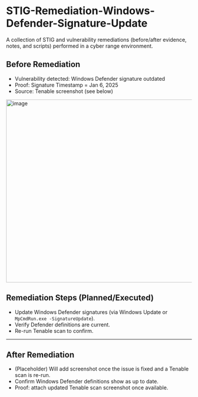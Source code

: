 # STIG-Remediation-Windows-Defender-Signature-Update
A collection of STIG and vulnerability remediations (before/after evidence, notes, and scripts) performed in a cyber range environment.
## Before Remediation
- Vulnerability detected: Windows Defender signature outdated
- Proof: Signature Timestamp = Jan 6, 2025
- Source: Tenable screenshot (see below)
<img width="1847" height="497" alt="image" src="https://github.com/user-attachments/assets/1a1b382b-803f-4635-8c7c-335f9d1c8292" />

## Remediation Steps (Planned/Executed)
- Update Windows Defender signatures (via Windows Update or `MpCmdRun.exe -SignatureUpdate`).
- Verify Defender definitions are current.
- Re-run Tenable scan to confirm.


---

## After Remediation
- (Placeholder) Will add screenshot once the issue is fixed and a Tenable scan is re-run.  
- Confirm Windows Defender definitions show as up to date.  
- Proof: attach updated Tenable scan screenshot once available.  








